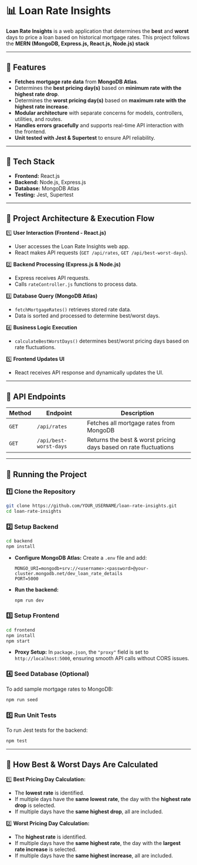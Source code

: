 # 📊 Loan Rate Insights

**Loan Rate Insights** is a web application that determines the **best** and **worst** days to price a loan based on historical mortgage rates. This project follows the **MERN (MongoDB, Express.js, React.js, Node.js) stack** 

---

## **🚀 Features**
- **Fetches mortgage rate data** from **MongoDB Atlas**.
- Determines the **best pricing day(s)** based on **minimum rate with the highest rate drop**.
- Determines the **worst pricing day(s)** based on **maximum rate with the highest rate increase**.
- **Modular architecture** with separate concerns for models, controllers, utilities, and routes.
- **Handles errors gracefully** and supports real-time API interaction with the frontend.
- **Unit tested with Jest & Supertest** to ensure API reliability.

---

## **📌 Tech Stack**
- **Frontend:** React.js
- **Backend:** Node.js, Express.js
- **Database:** MongoDB Atlas
- **Testing:** Jest, Supertest

---

## **📌 Project Architecture & Execution Flow**

1️⃣ **User Interaction (Frontend - React.js)**
   - User accesses the Loan Rate Insights web app.
   - React makes API requests (`GET /api/rates`, `GET /api/best-worst-days`).

2️⃣ **Backend Processing (Express.js & Node.js)**
   - Express receives API requests.
   - Calls `rateController.js` functions to process data.

3️⃣ **Database Query (MongoDB Atlas)**
   - `fetchMortgageRates()` retrieves stored rate data.
   - Data is sorted and processed to determine best/worst days.

4️⃣ **Business Logic Execution**
   - `calculateBestWorstDays()` determines best/worst pricing days based on rate fluctuations.

5️⃣ **Frontend Updates UI**
   - React receives API response and dynamically updates the UI.

---

## **📌 API Endpoints**

| Method | Endpoint | Description |
|--------|---------|-------------|
| `GET` | `/api/rates` | Fetches all mortgage rates from MongoDB |
| `GET` | `/api/best-worst-days` | Returns the best & worst pricing days based on rate fluctuations |

---

## **🚀 Running the Project**

### **1️⃣ Clone the Repository**
```sh
git clone https://github.com/YOUR_USERNAME/loan-rate-insights.git
cd loan-rate-insights
```

### **2️⃣ Setup Backend**
```sh
cd backend
npm install
```
- **Configure MongoDB Atlas:** Create a `.env` file and add:
  ```
  MONGO_URI=mongodb+srv://<username>:<password>@your-cluster.mongodb.net/dev_loan_rate_details
  PORT=5000
  ```
- **Run the backend:**
  ```sh
  npm run dev
  ```

### **3️⃣ Setup Frontend**
```sh
cd frontend
npm install
npm start
```
- **Proxy Setup:** In `package.json`, the `"proxy"` field is set to `http://localhost:5000`, ensuring smooth API calls without CORS issues.

### **4️⃣ Seed Database (Optional)**
To add sample mortgage rates to MongoDB:
```sh
npm run seed
```

### **5️⃣ Run Unit Tests**
To run Jest tests for the backend:
```sh
npm test
```

---


## **📌 How Best & Worst Days Are Calculated**

1️⃣ **Best Pricing Day Calculation:**
   - The **lowest rate** is identified.
   - If multiple days have the **same lowest rate**, the day with the **highest rate drop** is selected.
   - If multiple days have the **same highest drop**, all are included.

2️⃣ **Worst Pricing Day Calculation:**
   - The **highest rate** is identified.
   - If multiple days have the **same highest rate**, the day with the **largest rate increase** is selected.
   - If multiple days have the **same highest increase**, all are included.


